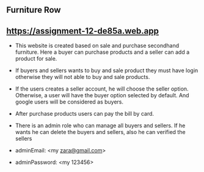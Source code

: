 ## Furniture Row
## https://assignment-12-de85a.web.app
- <p>This website is created based on sale and purchase secondhand furniture. Here a buyer can purchase products and a seller can add a product for sale.</p>
- <p>If buyers and sellers wants to buy and sale product they must have login otherwise they will not able to buy and sale products.</p>
- <p>If the users creates a seller account, he will choose the seller option. Otherwise, a user will have the buyer option selected by default. And google users will be considered as buyers.</p>
- <p>After purchase products users can pay the bill by card.</p>
- <p>There is an admin role who can manage all buyers and sellers. If he wants he can delete the buyers and sellers, also he can verified the sellers</p>

- adminEmail: <my zara@gmail.com>

- adminPassword: <my 123456>